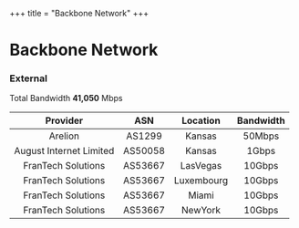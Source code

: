 +++
title = "Backbone Network"
+++

# Backbone Network

### External 
Total Bandwidth  **41,050** Mbps  

| Provider | ASN | Location | Bandwidth |
| :---: | :---: | :---: | :---: |
| Arelion | AS1299 | Kansas | 50Mbps |
| August Internet Limited | AS50058 | Kansas | 1Gbps |
| FranTech Solutions | AS53667 | LasVegas | 10Gbps |
| FranTech Solutions | AS53667 | Luxembourg | 10Gbps |
| FranTech Solutions | AS53667 | Miami | 10Gbps |
| FranTech Solutions | AS53667 | NewYork | 10Gbps|


<!-- 

### Backbone Map

-->